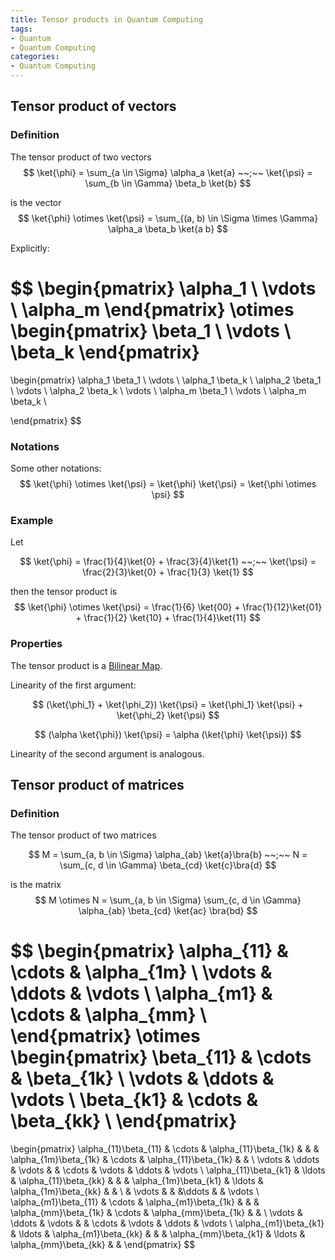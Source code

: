 ```yaml
---
title: Tensor products in Quantum Computing
tags:
- Quantum
- Quantum Computing
categories:
- Quantum Computing
---
```


## Tensor product of vectors

### Definition

The tensor product of two vectors
$$
    \ket{\phi} = \sum_{a \in \Sigma} \alpha_a \ket{a} ~~;~~ \ket{\psi} = \sum_{b \in \Gamma} \beta_b \ket{b}
$$

is the vector
$$
\ket{\phi} \otimes \ket{\psi} = \sum_{(a, b) \in \Sigma \times \Gamma} \alpha_a \beta_b \ket{a b}
$$

Explicitly:

$$
\begin{pmatrix}
\alpha_1 \\
\vdots \\
\alpha_m
\end{pmatrix}
\otimes
\begin{pmatrix}
\beta_1 \\
\vdots \\
\beta_k
\end{pmatrix}
=
\begin{pmatrix}
\alpha_1 \beta_1 \\
\vdots \\
\alpha_1 \beta_k \\
\alpha_2 \beta_1 \\
\vdots \\
\alpha_2 \beta_k \\
\vdots \\
\alpha_m \beta_1 \\
\vdots \\
\alpha_m \beta_k \\

\end{pmatrix}
$$

### Notations

Some other notations:
$$
    \ket{\phi} \otimes \ket{\psi} = 
    \ket{\phi} \ket{\psi} = 
    \ket{\phi \otimes \psi}
$$

### Example

Let

$$
    \ket{\phi} = \frac{1}{4}\ket{0} + \frac{3}{4}\ket{1} ~~;~~ \ket{\psi} = \frac{2}{3}\ket{0} + \frac{1}{3} \ket{1}
$$

then the tensor product is
$$
    \ket{\phi} \otimes \ket{\psi} =
    \frac{1}{6} \ket{00} + \frac{1}{12}\ket{01} + \frac{1}{2} \ket{10} + \frac{1}{4}\ket{11}
$$

### Properties

The tensor product is a [Bilinear Map](https://en.wikipedia.org/wiki/Bilinear_map).

Linearity of the first argument:

$$
(\ket{\phi_1} + \ket{\phi_2}) \ket{\psi} = \ket{\phi_1} \ket{\psi} + \ket{\phi_2} \ket{\psi}
$$

$$
(\alpha \ket{\phi}) \ket{\psi} = \alpha (\ket{\phi} \ket{\psi})
$$

Linearity of the second argument is analogous.

## Tensor product of matrices

### Definition

The tensor product of two matrices

$$
M = \sum_{a, b \in \Sigma} \alpha_{ab} \ket{a}\bra{b} ~~;~~
N = \sum_{c, d \in \Gamma} \beta_{cd} \ket{c}\bra{d}
$$

is the matrix
$$
M \otimes N = \sum_{a, b \in \Sigma} \sum_{c, d \in \Gamma} \alpha_{ab} \beta_{cd} \ket{ac} \bra{bd}
$$

$$
\begin{pmatrix}
\alpha_{11} & \cdots & \alpha_{1m} \\
\vdots & \ddots & \vdots \\
\alpha_{m1} & \cdots & \alpha_{mm} \\
\end{pmatrix}
\otimes
\begin{pmatrix}
\beta_{11} & \cdots & \beta_{1k} \\
\vdots & \ddots & \vdots \\
\beta_{k1} & \cdots & \beta_{kk} \\
\end{pmatrix}
=
\begin{pmatrix}
\alpha_{11}\beta_{11} & \cdots & \alpha_{11}\beta_{1k} & & & \alpha_{1m}\beta_{1k} & \cdots & \alpha_{11}\beta_{1k} & & \\
\vdots & \ddots & \vdots & &  \cdots & \vdots & \ddots & \vdots \\
\alpha_{11}\beta_{k1} & \ldots & \alpha_{11}\beta_{kk} & & & \alpha_{1m}\beta_{k1} & \ldots & \alpha_{1m}\beta_{kk} & & \\
& \vdots & & &\ddots & & \vdots \\
\alpha_{m1}\beta_{11} & \cdots & \alpha_{m1}\beta_{1k} & & & \alpha_{mm}\beta_{1k} & \cdots & \alpha_{mm}\beta_{1k} & & \\
\vdots & \ddots & \vdots & &  \cdots & \vdots & \ddots & \vdots \\
\alpha_{m1}\beta_{k1} & \ldots & \alpha_{m1}\beta_{kk} & & & \alpha_{mm}\beta_{k1} & \ldots & \alpha_{mm}\beta_{kk} & &
\end{pmatrix}
$$